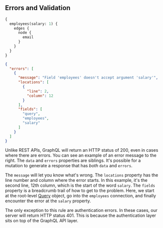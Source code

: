 ## Errors and Validation
```graphql
{
  employees(salary: 1) {
    edges {
      node {
        email
      }
    }
  }
}
```

```json
{
  "errors": [
    {
      "message": "Field 'employees' doesn't accept argument 'salary'",
      "locations": [
        {
          "line": 2,
          "column": 12
        }
      ],
      "fields": [
        "query",
        "employees",
        "salary"
      ]
    }
  ]
}
```
Unlike REST APIs, GraphQL will return an HTTP status of 200, even in cases where there are errors.  You can see an
example of an error message to the right.  The `data` and `errors` properties are siblings.  It's possible for a
mutation to generate a response that has _both_ `data` and `errors`.

The `message` will let you know what's wrong.  The `locations` property
has the line number and column where the error starts.  In this example, it's the second line, 12th column, which
is the start of the word `salary`.  The `fields` property is a breadcrumb trail of how to get to the problem.  Here,
we start at the root-level [Query](#queries) object, go into the `employees` connection, and finally encounter the error at the
`salary` property.

The only exception to this rule are authentication errors.  In these cases, our server will return HTTP status 401.
This is because the authentication layer sits on top of the GraphQL API layer.